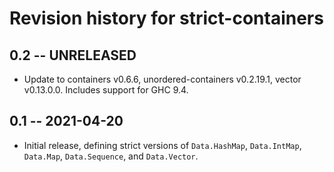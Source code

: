 # Revision history for strict-containers

## 0.2 -- UNRELEASED

- Update to containers v0.6.6, unordered-containers v0.2.19.1, vector
  v0.13.0.0. Includes support for GHC 9.4.

## 0.1 -- 2021-04-20

- Initial release, defining strict versions of `Data.HashMap`, `Data.IntMap`,
  `Data.Map`, `Data.Sequence`, and `Data.Vector`.
